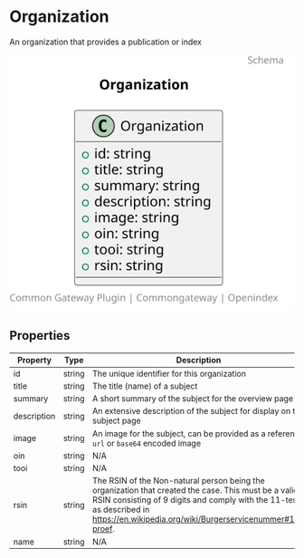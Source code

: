 # Organization

An organization that provides a publication or index

![Class Diagram](https://github.com/CommonGateway/OpenIndex/blob/federatief-endpoint/docs/schema/Organization.svg)

## Properties

| Property | Type | Description | Required |
|----------|------|-------------|----------|
| id | string | The unique identifier for this organization | No |
| title | string | The title (name) of a subject | Yes |
| summary | string | A short summary of the subject for the overview page | Yes |
| description | string | An extensive description of the subject for display on the subject page | No |
| image | string | An image for the subject, can be provided as a reference `url` or `base64` encoded image | No |
| oin | string | N/A | No |
| tooi | string | N/A | No |
| rsin | string | The RSIN of the Non-natural person being the organization that created the case. This must be a valid RSIN consisting of 9 digits and comply with the 11-test as described in https://en.wikipedia.org/wiki/Burgerservicenummer#11-proef. | No |
| name | string | N/A | No |
